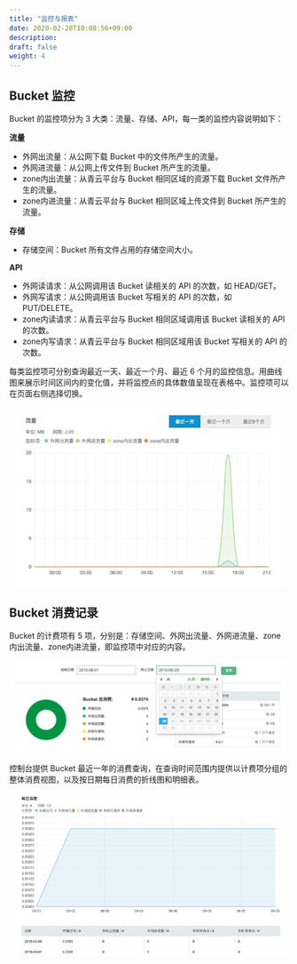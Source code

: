 ```yaml
---
title: "监控与报表"
date: 2020-02-28T10:08:56+09:00
description:
draft: false
weight: 4
---
```


## Bucket 监控

Bucket 的监控项分为 3 大类：流量、存储、API，每一类的监控内容说明如下：

**流量**

- 外网出流量：从公网下载 Bucket 中的文件所产生的流量。
- 外网进流量：从公网上传文件到 Bucket 所产生的流量。
- zone内出流量：从青云平台与 Bucket 相同区域的资源下载 Bucket 文件所产生的流量。
- zone内进流量：从青云平台与 Bucket 相同区域上传文件到 Bucket 所产生的流量。

**存储**

- 存储空间：Bucket 所有文件占用的存储空间大小。

**API**

- 外网读请求：从公网调用该 Bucket 读相关的 API 的次数，如 HEAD/GET。
- 外网写请求：从公网调用该 Bucket 写相关的 API 的次数，如 PUT/DELETE。
- zone内读请求：从青云平台与 Bucket 相同区域调用该 Bucket 读相关的 API 的次数。
- zone内写请求：从青云平台与 Bucket 相同区域用该 Bucket 写相关的 API 的次数。

每类监控项可分别查询最近一天、最近一个月、最近 6 个月的监控信息。用曲线图来展示时间区间内的变化值，并将监控点的具体数值呈现在表格中。监控项可以在页面右侧选择切换。

[![](_images/bucket_monitor.png)](_images/bucket_monitor.png)

## Bucket 消费记录

Bucket 的计费项有 5 项，分别是：存储空间、外网出流量、外网进流量、zone内出流量、zone内进流量，即监控项中对应的内容。

[![](_images/bucket_consumption_overview.png)](_images/bucket_consumption_overview.png)

控制台提供 Bucket 最近一年的消费查询，在查询时间范围内提供以计费项分组的整体消费视图，以及按日期每日消费的折线图和明细表。

[![](_images/bucket_consumption_daily.png)](_images/bucket_consumption_daily.png)
